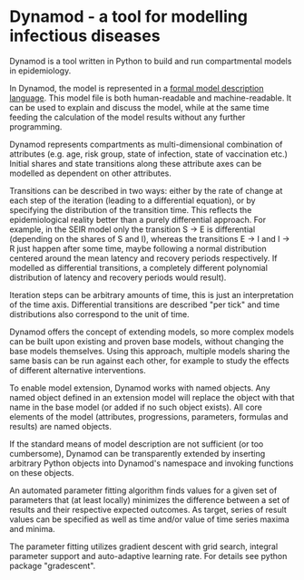 Dynamod - a tool for modelling infectious diseases
==================================================

Dynamod is a tool written in Python to build and run compartmental models in epidemiology.

In Dynamod, the model is represented in a [formal model description language](MODEL_REFERENCE.md). This model file is both human-readable and machine-readable. It can be used to explain and discuss the model, while at the same time feeding the calculation of the model results without any further programming.

Dynamod represents compartments as multi-dimensional combination of attributes (e.g. age, risk group, state of infection, state of vaccination etc.) Initial shares and state transitions along these attribute axes can be modelled as dependent on other attributes.

Transitions can be described in two ways: either by the rate of change at each step of the iteration (leading to a differential equation), or by specifying the distribution of the transition time. This reflects the epidemiological reality better than a purely differential approach. For example, in the SEIR model only the transition S -> E is differential (depending on the shares of S and I), whereas the transitions E -> I and I -> R just happen after some time, maybe following a normal distribution centered around the mean latency and recovery periods respectively. If modelled as differential transitions, a completely different polynomial distribution of latency and recovery periods would result).

Iteration steps can be arbitrary amounts of time, this is just an interpretation of the time axis. Differential transitions are described "per tick" and time distributions also correspond to the unit of time.

Dynamod offers the concept of extending models, so more complex models can be built upon existing and proven base models, without changing the base models themselves. Using this approach, multiple models sharing the same basis can be run against each other, for example to study the effects of different alternative interventions.

To enable model extension, Dynamod works with named objects. Any named object defined in an extension model will replace the object with that name in the base model (or added if no such object exists). All core elements of the model (attributes, progressions, parameters, formulas and results) are named objects.

If the standard means of model description are not sufficient (or too cumbersome), Dynamod can be transparently extended by inserting arbitrary Python objects into Dynamod's namespace and invoking functions on these objects.

An automated parameter fitting algorithm finds values for a given set of parameters that (at least locally) minimizes the difference between a set of results and their respective expected outcomes. As target, series of result values can be specified as well as time and/or value of time series maxima and minima. 

The parameter fitting utilizes gradient descent with grid search, integral parameter support and auto-adaptive learning rate. For details see python package "gradescent".


